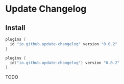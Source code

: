 # Update Changelog

## Install

```groovy
plugins {
  id "io.github.update-changelog" version "0.0.2"
}
```
```kotlin
plugins {
  id("io.github.update-changelog") version "0.0.2"
}
```

TODO
